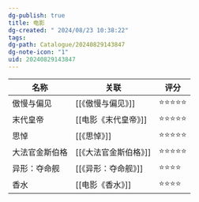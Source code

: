 ```yaml
---
dg-publish: true
title: 电影
dg-created: " 2024/08/23 10:38:22"
tags: 
dg-path: Catalogue/20240829143847
dg-note-icon: "1"
uid: 20240829143847
---
```


| 名称      | 关联            | 评分         |
| ------- | ------------- | ---------- |
| 傲慢与偏见   | [[《傲慢与偏见》]]   | ⭐️⭐️⭐️⭐️⭐️ |
| 末代皇帝    | [[电影《末代皇帝》]]  | ⭐️⭐️⭐️⭐️⭐️ |
| 思悼      | [[《思悼》]]      | ⭐️⭐️⭐️⭐️⭐️ |
| 大法官金斯伯格 | [[《大法官金斯伯格》]] | ⭐️⭐️⭐️⭐️⭐️ |
| 异形：夺命舰  | [[《异形：夺命舰》]]  | ⭐️⭐️⭐️⭐️   |
| 香水      | [[电影《香水》]]    | ⭐️⭐️⭐️⭐️   |


